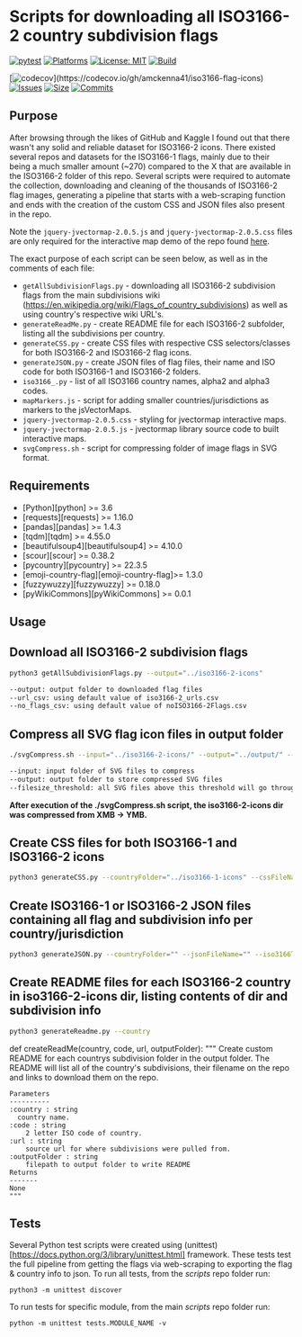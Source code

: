 # Scripts for downloading all ISO3166-2 country subdivision flags

[![pytest](https://github.com/amckenna41/iso3166-flag-icons/workflows/iso3166_workflow/badge.svg)](https://github.com/amckenna41/iso3166-flag-icons/actions/workflows/iso3166_workflow.yml)
[![Platforms](https://img.shields.io/badge/platforms-linux%2C%20macOS%2C%20Windows-green)](https://pypi.org/project/pySAR/)
[![License: MIT](https://img.shields.io/badge/License-MIT-red.svg)](https://opensource.org/licenses/MIT)
[![Build](https://img.shields.io/github/workflow/status/amckenna41/pySAR/Deploy%20to%20PyPI%20%F0%9F%93%A6)](https://github.com/amckenna41/pySAR/actions)
<!-- [![CircleCI](https://circleci.com/gh/amckenna41/pySAR.svg?style=svg&circle-token=d860bb64668be19d44f106841b80eb47a8b7e7e8)](https://app.circleci.com/pipelines/github/amckenna41/pySAR) -->
[![codecov](https://codecov.io/gh/amckenna41/iso3166-flag-icons/branch/master/graph/badge.svg?token="")](https://codecov.io/gh/amckenna41/iso3166-flag-icons)
[![Issues](https://img.shields.io/github/issues/amckenna41/iso3166-flag-icons)](https://github.com/amckenna41/iso3166-flag-icons/issues)
[![Size](https://img.shields.io/github/repo-size/amckenna41/iso3166-flag-icons)](https://github.com/amckenna41/iso3166-flag-icons)
[![Commits](https://img.shields.io/github/commit-activity/w/amckenna41/iso3166-flag-icons)](https://github.com/amckenna41/iso3166-flag-icons)


Purpose
-------
After browsing through the likes of GitHub and Kaggle I found out that there wasn't any solid and reliable dataset for ISO3166-2 icons. There existed several repos and datasets for the ISO3166-1 flags, mainly due to their being a much smaller amount (~270) compared to the X that are available in the ISO3166-2 folder of this repo. 
Several scripts were required to automate the collection, downloading and cleaning of the thousands of ISO3166-2 flag images, generating a pipeline that starts with a web-scraping function and ends with the creation of the custom CSS and JSON files also present in the repo.

Note the `jquery-jvectormap-2.0.5.js` and `jquery-jvectormap-2.0.5.css` files are only required for the interactive map demo of the repo found [here](https://amckenna41.github.io/iso3166-flag-icons-website/).

The exact purpose of each script can be seen below, as well as in the comments of each file:
* `getAllSubdivisionFlags.py` - downloading all ISO3166-2 subdivision flags from the main subdivisions wiki (https://en.wikipedia.org/wiki/Flags_of_country_subdivisions) as well as using country's respective wiki URL's. 
* `generateReadMe.py` - create README file for each ISO3166-2 subfolder, listing all the subdivisions per country.
* `generateCSS.py` - create CSS files with respective CSS selectors/classes for both ISO3166-2 and ISO3166-2 flag icons.
* `generateJSON.py` - create JSON files of flag files, their name and ISO code for both ISO3166-1 and ISO3166-2 folders. 
* `iso3166_.py` - list of all ISO3166 country names, alpha2 and alpha3 codes.
* `mapMarkers.js` - script for adding smaller countries/jurisdictions as markers to the jsVectorMaps.
* `jquery-jvectormap-2.0.5.css` - styling for jvectormap interactive maps.
* `jquery-jvectormap-2.0.5.js` - jvectormap library source code to built interactive maps.
* `svgCompress.sh` - script for compressing folder of image flags in SVG format.

Requirements
------------

* [Python][python] >= 3.6
* [requests][requests] >= 1.16.0
* [pandas][pandas] >= 1.4.3
* [tqdm][tqdm] >= 4.55.0
* [beautifulsoup4][beautifulsoup4] >= 4.10.0
* [scour][scour] >= 0.38.2
* [pycountry][pycountry] >= 22.3.5
* [emoji-country-flag][emoji-country-flag]>= 1.3.0
* [fuzzywuzzy][fuzzywuzzy] >= 0.18.0
* [pyWikiCommons][pyWikiCommons] >= 0.0.1

Usage
-----

## Download all ISO3166-2 subdivision flags

```bash
python3 getAllSubdivisionFlags.py --output="../iso3166-2-icons" 

--output: output folder to downloaded flag files
--url_csv: using default value of iso3166-2_urls.csv
--no_flags_csv: using default value of noISO3166-2Flags.csv
```

## Compress all SVG flag icon files in output folder

```bash
./svgCompress.sh --input="../iso3166-2-icons/" --output="../output/" --filesize=50

--input: input folder of SVG files to compress
--output: output folder to store compressed SVG files
--filesize_threshold: all SVG files above this threshold will go through the compression algorithm. 
```

<strong>After execution of the ./svgCompress.sh script, the iso3166-2-icons dir was compressed from XMB -> YMB.</strong>

## Create CSS files for both ISO3166-1 and ISO3166-2 icons

```bash
python3 generateCSS.py --countryFolder="../iso3166-1-icons" --cssFileName="iso3166-1-icons.css" --iso3166Type="iso3166-1"
```

## Create ISO3166-1 or ISO3166-2 JSON files containing all flag and subdivision info per country/jurisdiction

```bash
python3 generateJSON.py --countryFolder="" --jsonFileName="" --iso3166Type=""
```

## Create README files for each ISO3166-2 country in iso3166-2-icons dir, listing contents of dir and subdivision info

```bash
python3 generateReadme.py --country
```
def createReadMe(country, code, url, outputFolder):
    """
    Create custom README for each countrys subdivision folder in the output folder. The
    README will list all of the country's subdivisions, their filename on the repo and 
    links to download them on the repo.

    Parameters
    ----------
    :country : string 
      country name.
    :code : string 
        2 letter ISO code of country.
    :url : string
        source url for where subdivisions were pulled from.
    :outputFolder : string
        filepath to output folder to write README
    Returns
    -------
    None 
    """  

Tests
-----
Several Python test scripts were created using (unittest)[https://docs.python.org/3/library/unittest.html] framework. These tests test the full pipeline from getting the flags via web-scraping to exporting the flag & country info to json. 
To run all tests, from the <i>scripts</i> repo folder run:
```
python3 -m unittest discover
```

To run tests for specific module, from the main <i>scripts</i> repo folder run:
```
python -m unittest tests.MODULE_NAME -v
```

<!-- 3511 seconds total-->
